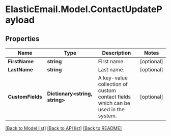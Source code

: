 # ElasticEmail.Model.ContactUpdatePayload

## Properties

Name | Type | Description | Notes
------------ | ------------- | ------------- | -------------
**FirstName** | **string** | First name. | [optional] 
**LastName** | **string** | Last name. | [optional] 
**CustomFields** | **Dictionary&lt;string, string&gt;** | A key-value collection of custom contact fields which can be used in the system. | [optional] 

[[Back to Model list]](../README.md#documentation-for-models) [[Back to API list]](../README.md#documentation-for-api-endpoints) [[Back to README]](../README.md)

